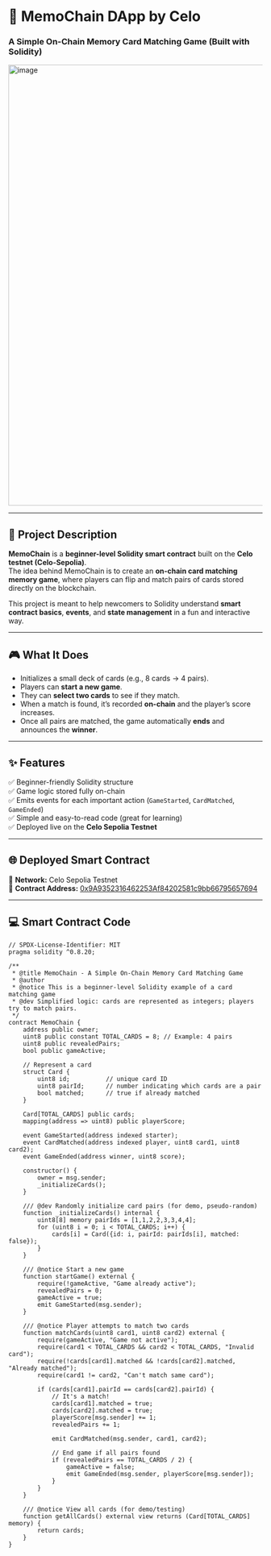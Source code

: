 # 🧠 MemoChain DApp by Celo
### A Simple On-Chain Memory Card Matching Game (Built with Solidity)

<img width="1903" height="875" alt="image" src="https://github.com/user-attachments/assets/635989b8-75c8-4f5f-a0d9-ef26cf06a6d9" />



---

## 📝 Project Description

**MemoChain** is a **beginner-level Solidity smart contract** built on the **Celo testnet (Celo-Sepolia)**.  
The idea behind MemoChain is to create an **on-chain card matching memory game**, where players can flip and match pairs of cards stored directly on the blockchain.

This project is meant to help newcomers to Solidity understand **smart contract basics**, **events**, and **state management** in a fun and interactive way.

---

## 🎮 What It Does

- Initializes a small deck of cards (e.g., 8 cards → 4 pairs).  
- Players can **start a new game**.  
- They can **select two cards** to see if they match.  
- When a match is found, it’s recorded **on-chain** and the player’s score increases.  
- Once all pairs are matched, the game automatically **ends** and announces the **winner**.

---

## ✨ Features

✅ Beginner-friendly Solidity structure  
✅ Game logic stored fully on-chain  
✅ Emits events for each important action (`GameStarted`, `CardMatched`, `GameEnded`)  
✅ Simple and easy-to-read code (great for learning)  
✅ Deployed live on the **Celo Sepolia Testnet**

---

## 🌐 Deployed Smart Contract

📜 **Network:** Celo Sepolia Testnet  
🔗 **Contract Address:** [0x9A9352316462253Af84202581c9bb66795657694](https://celo-sepolia.blockscout.com/address/0x9A9352316462253Af84202581c9bb66795657694)

---

## 💻 Smart Contract Code

```solidity
// SPDX-License-Identifier: MIT
pragma solidity ^0.8.20;

/**
 * @title MemoChain - A Simple On-Chain Memory Card Matching Game
 * @author 
 * @notice This is a beginner-level Solidity example of a card matching game
 * @dev Simplified logic: cards are represented as integers; players try to match pairs.
 */
contract MemoChain {
    address public owner;
    uint8 public constant TOTAL_CARDS = 8; // Example: 4 pairs
    uint8 public revealedPairs;
    bool public gameActive;

    // Represent a card
    struct Card {
        uint8 id;          // unique card ID
        uint8 pairId;      // number indicating which cards are a pair
        bool matched;      // true if already matched
    }

    Card[TOTAL_CARDS] public cards;
    mapping(address => uint8) public playerScore;

    event GameStarted(address indexed starter);
    event CardMatched(address indexed player, uint8 card1, uint8 card2);
    event GameEnded(address winner, uint8 score);

    constructor() {
        owner = msg.sender;
        _initializeCards();
    }

    /// @dev Randomly initialize card pairs (for demo, pseudo-random)
    function _initializeCards() internal {
        uint8[8] memory pairIds = [1,1,2,2,3,3,4,4];
        for (uint8 i = 0; i < TOTAL_CARDS; i++) {
            cards[i] = Card({id: i, pairId: pairIds[i], matched: false});
        }
    }

    /// @notice Start a new game
    function startGame() external {
        require(!gameActive, "Game already active");
        revealedPairs = 0;
        gameActive = true;
        emit GameStarted(msg.sender);
    }

    /// @notice Player attempts to match two cards
    function matchCards(uint8 card1, uint8 card2) external {
        require(gameActive, "Game not active");
        require(card1 < TOTAL_CARDS && card2 < TOTAL_CARDS, "Invalid card");
        require(!cards[card1].matched && !cards[card2].matched, "Already matched");
        require(card1 != card2, "Can't match same card");

        if (cards[card1].pairId == cards[card2].pairId) {
            // It's a match!
            cards[card1].matched = true;
            cards[card2].matched = true;
            playerScore[msg.sender] += 1;
            revealedPairs += 1;

            emit CardMatched(msg.sender, card1, card2);

            // End game if all pairs found
            if (revealedPairs == TOTAL_CARDS / 2) {
                gameActive = false;
                emit GameEnded(msg.sender, playerScore[msg.sender]);
            }
        }
    }

    /// @notice View all cards (for demo/testing)
    function getAllCards() external view returns (Card[TOTAL_CARDS] memory) {
        return cards;
    }
}
